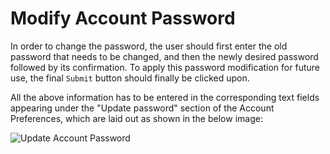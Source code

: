 # Modify Account Password

In order to change the password, the user should first enter the old password that needs to be changed, and then the newly desired password followed by its confirmation. To apply this password modification for future use, the final `Submit` button should finally be clicked upon.

All the above information has to be entered in the corresponding text fields appearing under the "Update password" section of the Account Preferences, which are laid out as shown in the below image:

![Update Account Password](/images/accounts/modify-password.png "Update Account Password")
